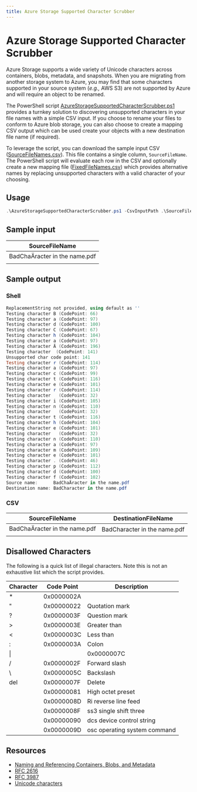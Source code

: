```yaml
---
title: Azure Storage Supported Character Scrubber
---
```


# Azure Storage Supported Character Scrubber

Azure Storage supports a wide variety of Unicode characters across containers, blobs, metadata, and snapshots. When you are migrating from another storage system to Azure, you may find that some characters supported in your source system (*e.g.,* AWS S3) are not supported by Azure and will require an object to be renamed.

The PowerShell script [AzureStorageSupportedCharacterScrubber.ps1](AzureStorageSupportedCharacterScrubber.ps1) provides a turnkey solution to discovering unsupported characters in your file names with a simple CSV input. If you choose to rename your files to conform to Azure blob storage, you can also choose to create a mapping CSV output which can be used create your objects with a new destination file name (if required).

To leverage the script, you can download the sample input CSV ([SourceFileNames.csv](SourceFileNames.csv)). This file contains a single column, `SourceFileName`. The PowerShell script will evaluate each row in the CSV and optionally create a new mapping file ([FixedFileNames.csv](FixedFileNames.csv)) which provides alternative names by replacing unsupported characters with a valid character of your choosing.

## Usage

```powershell
.\AzureStorageSupportedCharacterScrubber.ps1 -CsvInputPath .\SourceFileNames.csv -RenameItems
```

## Sample input

| SourceFileName |
| --- |
| BadChaÄracter in the name.pdf |

## Sample output

### Shell

```powershell
ReplacementString not provided, using default as ''
Testing character B (CodePoint: 66)
Testing character a (CodePoint: 97)
Testing character d (CodePoint: 100)
Testing character C (CodePoint: 67)
Testing character h (CodePoint: 104)
Testing character a (CodePoint: 97)
Testing character Ä (CodePoint: 196)
Testing character  (CodePoint: 141)
Unsupported char code point: 141
Testing character r (CodePoint: 114)
Testing character a (CodePoint: 97)
Testing character c (CodePoint: 99)
Testing character t (CodePoint: 116)
Testing character e (CodePoint: 101)
Testing character r (CodePoint: 114)
Testing character   (CodePoint: 32)
Testing character i (CodePoint: 105)
Testing character n (CodePoint: 110)
Testing character   (CodePoint: 32)
Testing character t (CodePoint: 116)
Testing character h (CodePoint: 104)
Testing character e (CodePoint: 101)
Testing character   (CodePoint: 32)
Testing character n (CodePoint: 110)
Testing character a (CodePoint: 97)
Testing character m (CodePoint: 109)
Testing character e (CodePoint: 101)
Testing character . (CodePoint: 46)
Testing character p (CodePoint: 112)
Testing character d (CodePoint: 100)
Testing character f (CodePoint: 102)
Source name:      BadChaÄracter in the name.pdf
Destination name: BadCharacter in the name.pdf
```

### CSV

| SourceFileName | DestinationFileName |
| --- | --- |
| BadChaÄracter in the name.pdf | BadCharacter in the name.pdf |

## Disallowed Characters

The following is a quick list of illegal characters. Note this is not an exhaustive list which the script provides.

| Character | Code Point | Description |
| --- | --- | --- |
| * | 0x0000002A | |
| " | 0x00000022 | Quotation mark |
| ? | 0x0000003F | Question mark |
| > | 0x0000003E | Greater than |
| < | 0x0000003C | Less than |
| : | 0x0000003A | Colon |
| \| | | 0x0000007C | |
| / | 0x0000002F | Forward slash |
| \ | 0x0000005C | Backslash |
| del | 0x0000007F | Delete |
| | 0x00000081| High octet preset |
| | 0x0000008D | Ri reverse line feed |
| | 0x0000008F | ss3 single shift three |  
| | 0x00000090 | dcs device control string |
| | 0x0000009D | osc operating system command |

## Resources

- [Naming and Referencing Containers, Blobs, and Metadata](https://docs.microsoft.com/rest/api/storageservices/naming-and-referencing-containers--blobs--and-metadata)
- [RFC 2616](https://www.ietf.org/rfc/rfc2616.txt)
- [RFC 3987](https://www.ietf.org/rfc/rfc3987.txt)
- [Unicode characters](https://www.fileformat.info/info/unicode/)